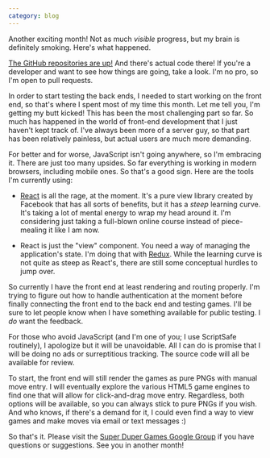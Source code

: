 ```yaml
---
category: blog
---
```


Another exciting month! Not as much *visible* progress, but my brain is definitely smoking. Here's what happened.

[The GitHub repositories are up!](https://github.com/AbstractPlay) And there's actual code there! If you're a developer and want to see how things are going, take a look. I'm no pro, so I'm open to pull requests.

In order to start testing the back ends, I needed to start working on the front end, so that's where I spent most of my time this month. Let me tell you, I'm getting my butt kicked! This has been the most challenging part so far. So much has happened in the world of front-end development that I just haven't kept track of. I've always been more of a server guy, so that part has been relatively painless, but actual users are much more demanding.

For better and for worse, JavaScript isn't going anywhere, so I'm embracing it. There are just too many upsides. So far everything is working in modern browsers, including mobile ones. So that's a good sign. Here are the tools I'm currently using:

  * [React](https://facebook.github.io/react/) is all the rage, at the moment. It's a pure view library created by Facebook that has all sorts of benefits, but it has a *steep* learning curve. It's taking a lot of mental energy to wrap my head around it. I'm considering just taking a full-blown online course instead of piece-mealing it like I am now.

  * React is just the "view" component. You need a way of managing the application's state. I'm doing that with [Redux](http://redux.js.org/). While the learning curve is not quite as steep as React's, there are still some conceptual hurdles to jump over.

So currently I have the front end at least rendering and routing properly. I'm trying to figure out how to handle authentication at the moment before finally connecting the front end to the back end and testing games. I'll be sure to let people know when I have something available for public testing. I *do* want the feedback.

For those who avoid JavaScript (and I'm one of you; I use ScriptSafe routinely), I apologize but it will be unavoidable. All I can do is promise that I will be doing no ads or surreptitious tracking. The source code will all be available for review. 

To start, the front end will still render the games as pure PNGs with manual move entry. I will eventually explore the various HTML5 game engines to find one that will allow for click-and-drag move entry. Regardless, both options will be available, so you can always stick to pure PNGs if you wish. And who knows, if there's a demand for it, I could even find a way to view games and make moves via email or text messages :)

So that's it. Please visit the [Super Duper Games Google Group](https://groups.google.com/forum/#!forum/superdupergames) if you have questions or suggestions. See you in another month!
